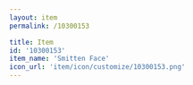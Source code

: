 ```yaml
---
layout: item
permalink: /10300153

title: Item
id: '10300153'
item_name: 'Smitten Face'
icon_url: 'item/icon/customize/10300153.png'
---
```

